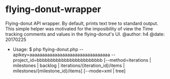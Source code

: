 # flying-donut-wrapper


Flying-donut API wrapper. By default, prints text tree to standard output.
 This simple helper was motivated for the imposibility of view the Time tracking comments and values in 
 the flying-donut's UI.
 @author: h4
 @date: 20170225
 
 * Usage:
 $ php flying-donut.php --apikey=aaaaaaaaaaaaaaaaaaaaaaaaaaaaaaaa --project_id=bbbbbbbbbbbbbbbbbbbbbbbb 
 [--method=iterations | milestones | backlog | iterations/{iteration_id}/items | milestones/{milestone_id}/items] 
 [--mode=xml | tree]
